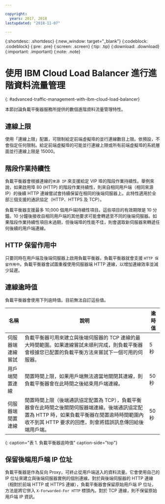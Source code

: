 ```yaml
---

copyright:
  years: 2017, 2018
lastupdated: "2018-11-07"

---
```


{:shortdesc: .shortdesc}
{:new_window: target="_blank"}
{:codeblock: .codeblock}
{:pre: .pre}
{:screen: .screen}
{:tip: .tip}
{:download: .download}
{:important: .important}
{:note: .note}

# 使用 IBM Cloud Load Balancer 進行進階資料流量管理
{: #advanced-traffic-management-with-ibm-cloud-load-balancer}

本節討論負載平衡器服務所提供的數個進階資料流量管理特性。

## 連線上限

使用「連線上限」配置，可限制給定前端虛擬埠的並行連線數目上限。依預設，不會指定任何限制。給定前端虛擬埠的可能並行連線上限或所有前端虛擬埠的系統層面並行連線上限是 15000。  

## 階段作業持續性

負載平衡器會根據連線的`來源 IP` 來支援給定 VIP 埠的階段作業持續性。舉例來說，如果啟用埠 80 (HTTP) 的階段作業持續性，則來自相同用戶端（相同來源 IP）的後續 HTTP 連線嘗試會持續保留在相同的後端伺服器上。此特性適用於全部三個支援的通訊協定（HTTP、HTTPS 及 TCP）。

負載平衡器支援最多 10,000 個用戶端持續性項目。這些項目的有效期限是 10 分鐘。10 分鐘後接收自相同用戶端的其他要求可能會轉遞至不同的後端伺服器。如果階段作業持續性項目未過期，但後端埠的性能不佳，則會選取新伺服器來轉遞任何後續的用戶端連線。  

## HTTP 保留作用中
只要同時在用戶端及後端伺服器上啟用負載平衡器，負載平衡器就會支援 `HTTP 保留作用中`。負載平衡器會試圖重複使用伺服器端 HTTP 連線，以增加連線效率並減少延遲。

## 連線逾時值
負載平衡器會使用下列逾時值。目前無法自訂這些值。

|名稱 |說明 |逾時值 |                                                                                              
| ------------------------------------------ | --------------------------------------------------- | ------------------- |
|伺服器端連線嘗試    |負載平衡器可用來建立與後端伺服器的 TCP 連線的最大時間範圍。如果連線嘗試未順利完成，則負載平衡器會根據您已配置的負載平衡方法來嘗試下一個可用的伺服器。|5 秒   |
|用戶端閒置連線  |閒置時間上限，如果用戶端無法適當地關閉其連線，則負載平衡器會在此時間之後結束用戶端連線。|50 秒  |
|伺服器端閒置連線 |閒置時間上限（後端通訊協定配置為 TCP），負載平衡器會在此時間之後關閉伺服器端連線。後端通訊協定配置為 HTTP 時，如果負載平衡器在閒置逾時時間範圍內收不到其 HTTP 要求的回應，則會將錯誤訊息傳回給後端用戶端。|50 秒 |
{: caption="表 1. 負載平衡器逾時值" caption-side="top"} 

## 保留後端用戶端 IP 位址 

負載平衡器是作為反向 Proxy，可終止從用戶端送入的資料流量。它會使用自己的 IP 位址來建立與後端伺服器實例的個別連線。對於與後端伺服器的 HTTP 連線（相對於前端 HTTP 或 HTTPS 連線），負載平衡器會保留原始用戶端 IP 位址，方法是將它併入 `X-Forwarded-For HTTP` 標頭內。對於 TCP 連線，則不保留原始用戶端 IP 資訊。
